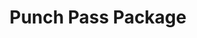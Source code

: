 ---
title: Punch Pass Package
price: 85 / 120 + Tax
duration: 10 sessions per pass
popular: false
features:
  - OFF-PEAK PUNCH CARD $85 + HST - Flexible access during designated daytime sessions ☀️
  - PEAK PUNCH CARD $120 + HST - Access prime-time sessions (weekends or evenings) 🌟
  - Perfect for flexible, casual play
  - 10 sessions included per punch card 🎫
  - One punch card per person 👤

  - No monthly commitment required 📅
  - Great for occasional players
description: Two convenient punch card options designed for players who prefer flexible scheduling without monthly commitments.
signupLink: https://app.courtreserve.com/Online/Memberships/ViewPublicMembership/16040
order: 3
---